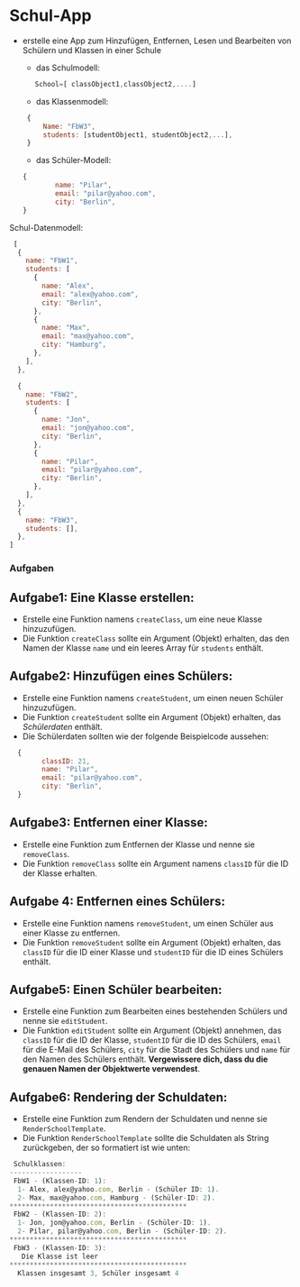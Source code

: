 # Schul-App
* erstelle eine App zum Hinzufügen, Entfernen, Lesen und Bearbeiten von Schülern und Klassen in einer Schule

   * das Schulmodell:
  ```js
     School=[ classObject1,classObject2,....]
  ```

   * das Klassenmodell:
   ```js
    {
        Name: "FbW3",
        students: [studentObject1, studentObject2,...],
    }
    ```

    * das Schüler-Modell:
  
    ```js
    {
            name: "Pilar",
            email: "pilar@yahoo.com",
            city: "Berlin",
    }
    ```

Schul-Datenmodell:
```js
 [
  {
    name: "FbW1",
    students: [
      {
        name: "Alex",
        email: "alex@yahoo.com",
        city: "Berlin",
      },
      {
        name: "Max",
        email: "max@yahoo.com",
        city: "Hamburg",
      },
    ],
  },

  {
    name: "FbW2",
    students: [
      {
        name: "Jon",
        email: "jon@yahoo.com",
        city: "Berlin",
      },
      {
        name: "Pilar",
        email: "pilar@yahoo.com",
        city: "Berlin",
      },
    ],
  },
  {
    name: "FbW3",
    students: [],
  },
]
```




### Aufgaben
## Aufgabe1: Eine Klasse erstellen:
- Erstelle eine Funktion namens `createClass`, um eine neue Klasse hinzuzufügen.
- Die Funktion `createClass` sollte ein Argument (Objekt) erhalten, das den Namen der Klasse `name` und ein leeres Array für `students` enthält.

## Aufgabe2: Hinzufügen eines Schülers:
- Erstelle eine Funktion namens `createStudent`, um einen neuen Schüler hinzuzufügen.
- Die Funktion `createStudent` sollte ein Argument (Objekt) erhalten, das *Schülerdaten* enthält.
- Die Schülerdaten sollten wie der folgende Beispielcode aussehen:
```js
  {
        classID: 21,
        name: "Pilar",
        email: "pilar@yahoo.com",
        city: "Berlin",
  }
 ```
## Aufgabe3: Entfernen einer Klasse:
- Erstelle eine Funktion zum Entfernen der Klasse und nenne sie `removeClass`.
- Die Funktion `removeClass` sollte ein Argument namens `classID` für die ID der Klasse erhalten.

## Aufgabe 4: Entfernen eines Schülers:
- Erstelle eine Funktion namens `removeStudent`, um einen Schüler aus einer Klasse zu entfernen.
- Die Funktion `removeStudent` sollte ein Argument (Objekt) erhalten, das `classID` für die ID einer Klasse und `studentID` für die ID eines Schülers enthält.

## Aufgabe5: Einen Schüler bearbeiten:
- Erstelle eine Funktion zum Bearbeiten eines bestehenden Schülers und nenne sie `editStudent`.
- Die Funktion `editStudent` sollte ein Argument (Objekt) annehmen, das `classID` für die ID der Klasse, `studentID` für die ID des Schülers, `email` für die E-Mail des Schülers, `city` für die Stadt des Schülers und `name` für den Namen des Schülers enthält. __Vergewissere dich, dass du die genauen Namen der Objektwerte verwendest__.

## Aufgabe6: Rendering der Schuldaten:
- Erstelle eine Funktion zum Rendern der Schuldaten und nenne sie `RenderSchoolTemplate`.
- Die Funktion `RenderSchoolTemplate` sollte die Schuldaten als String zurückgeben, der so formatiert ist wie unten:
```js
 Schulklassen:
------------------
 FbW1 - (Klassen-ID: 1):
  1- Alex, alex@yahoo.com, Berlin - (Schüler ID: 1).
  2- Max, max@yahoo.com, Hamburg - (Schüler-ID: 2).
********************************************
 FbW2 - (Klassen-ID: 2):
  1- Jon, jon@yahoo.com, Berlin - (Schüler-ID: 1).
  2- Pilar, pilar@yahoo.com, Berlin - (Schüler-ID: 2).
********************************************
 FbW3 - (Klassen-ID: 3):
   Die Klasse ist leer
********************************************
  Klassen insgesamt 3, Schüler insgesamt 4
```
